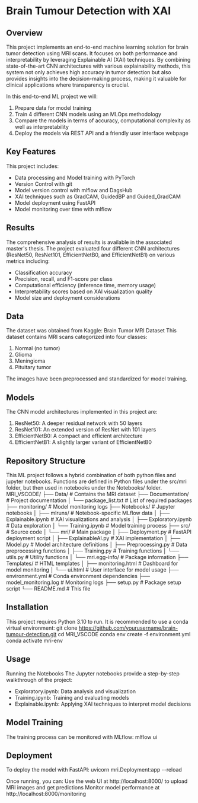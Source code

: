 # Brain Tumour Detection with XAI

## Overview

This project implements an end-to-end machine learning solution for brain tumor detection using MRI scans. It focuses on both performance and interpretability by leveraging Explainable AI (XAI) techniques. By combining state-of-the-art CNN architectures with various explainability methods, this system not only achieves high accuracy in tumor detection but also provides insights into the decision-making process, making it valuable for clinical applications where transparency is crucial.

In this end-to-end ML project we will:

1. Prepare data for model training
2. Train 4 different CNN models using an MLOps methodology
3. Compare the models in terms of accuracy, computational complexity as well as interpretability
4. Deploy the models via REST API and a friendly user interface webpage

## Key Features

This project includes:

- Data processing and Model training with PyTorch
- Version Control with git
- Model version control with mlflow and DagsHub
- XAI techniques such as GradCAM, GuidedBP and Guided_GradCAM
- Model deployment using FastAPI
- Model monitoring over time with mlflow

## Results

The comprehensive analysis of results is available in the associated master's thesis. The project evaluated four different CNN architectures (ResNet50, ResNet101, EfficientNetB0, and EfficientNetB1) on various metrics including:

- Classification accuracy
- Precision, recall, and F1-score per class
- Computational efficiency (inference time, memory usage)
- Interpretability scores based on XAI visualization quality
- Model size and deployment considerations

## Data

The dataset was obtained from Kaggle: Brain Tumor MRI Dataset
This dataset contains MRI scans categorized into four classes:

1. Normal (no tumor)
2. Glioma
3. Meningioma
4. Pituitary tumor

The images have been preprocessed and standardized for model training.

## Models

The CNN model architectures implemented in this project are:

1. ResNet50: A deeper residual network with 50 layers
2. ResNet101: An extended version of ResNet with 101 layers
3. EfficientNetB0: A compact and efficient architecture
4. EfficientNetB1: A slightly larger variant of EfficientNetB0

## Repository Structure

This ML project follows a hybrid combination of both python files and jupyter notebooks. Functions are defined in Python files under the src/mri folder, but then used in notebooks under the Notebooks/ folder.
MRI_VSCODE/
├── Data/ # Contains the MRI dataset
├── Documentation/ # Project documentation
│ └── package_list.txt # List of required packages
├── monitoring/ # Model monitoring logs
├── Notebooks/ # Jupyter notebooks
│ ├── mlruns/ # Notebook-specific MLflow data
│ ├── Explainable.ipynb # XAI visualizations and analysis
│ ├── Exploratory.ipynb # Data exploration
│ └── Training.ipynb # Model training process
├── src/ # Source code
│ └── mri/ # Main package
│ ├── Deployment.py # FastAPI deployment script
│ ├── ExplainableAI.py # XAI implementation
│ ├── Model.py # Model architecture definitions
│ ├── Preprocessing.py # Data preprocessing functions
│ ├── Training.py # Training functions
│ └── utils.py # Utility functions
│ └── mri.egg-info/ # Package information
├── Templates/ # HTML templates
│ ├── monitoring.html # Dashboard for model monitoring
│ └── ui.html # User interface for model usage
├── environment.yml # Conda environment dependencies
├── model_monitoring.log # Monitoring logs
├── setup.py # Package setup script
└── README.md # This file

## Installation

This project requires Python 3.10 to run. It is recommended to use a conda virtual environment:
git clone https://github.com/yourusername/brain-tumour-detection.git
cd MRI_VSCODE
conda env create -f environment.yml
conda activate mri-env

## Usage

Running the Notebooks
The Jupyter notebooks provide a step-by-step walkthrough of the project:

- Exploratory.ipynb: Data analysis and visualization
- Training.ipynb: Training and evaluating models
- Explainable.ipynb: Applying XAI techniques to interpret model decisions

## Model Training

The training process can be monitored with MLflow:
mlflow ui

## Deployment

To deploy the model with FastAPI:
uvicorn mri.Deployment:app --reload

Once running, you can:
Use the web UI at http://localhost:8000/ to upload MRI images and get predictions
Monitor model performance at http://localhost:8000/monitoring
